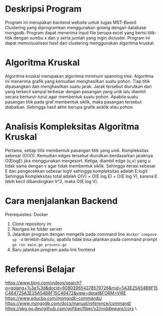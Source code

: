 # Deskripsi Program

Program ini merupakan backend website untuk tugas MST-Based Clustering yang diprogramkan menggunakan golang dengan database mongodb. Program dapat menerima input file berupa excel yang berisi titik-titik dengan sumbu x dan y serta jumlah yang ingin dicluster.  Program ini dapat memvisualisasi hasil dari clustering menggunakan algoritma kruskal.

# Algoritma Kruskal
Algoritma kruskal merupakan algoritma minimum spanning tree. Algoritma ini menerima grafik yang kemudian menghasilkan suatu pohon. Tiap  titik dipasangkan dan menghasilkan suatu jarak. Jarak tersebut diurutkan dari yang terkecil sampai terbesar dengan pasangan yang unik lalu diambil secara berturut-turut agar membentuk suatu pohon. Apabila suatu pasangan titik pada graf membentuk siklik, maka pasangan tersebut diabaikan. Sehingga hasil akhir berupa grafik asiklik atau pohon.


# Analisis Kompleksitas Algoritma Kruskal
Pertama, setiap titik membentuk pasangan titik yang unik. Kompleksitas sebesar (O(V)). Kemudian edges tersebut diurutkan berdasarkan jaraknya O(ElogE) jika menggunakan mergesort. Ketiga, diambil edge (u,v) yang u tidak sama dengan v agar tidak membentuk siklik. Sehingga iterasi sebesar E dan pengecekkan sebesar logV sehingga kompleksitas adalah E.logV. Sehingga Kompleksitas total adalah O(V) + O(E log E) + O(E log V), karena E lebih kecil dibandingkan V^2, maka O(E log V).

# Cara menjalankan Backend
Prerequisites: Docker
1. Clone repository ini
2. Navigasi ke folder server
3. Jalankan program dengan mengetik pada command line `docker compose up -d` terlebih dahulu, apabila tidak bisa jalankan pada command prompt `go run main.go process.go`
4. Baru jalankan program pada link frontend

# Referensi Belajar
https://www.bing.com/videos/search?q=golang+%3a%3d&docid=608039654378579726&mid=5A3E25A54B8F15C464725A3E25A54B8F15C46472&view=detail&FORM=VIRE \
https://www.educba.com/mongodb-commands/ \
https://www.mongodb.com/docs/manual/reference/command/ \
https://pkg.go.dev/github.com/gofiber/fiber/v2/middleware/cors \

